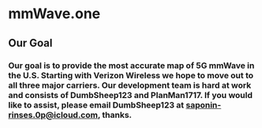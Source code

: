 # mmWave.one

## Our Goal

### Our goal is to provide the most accurate map of 5G mmWave in the U.S. Starting with Verizon Wireless we hope to move out to all three major carriers. Our development team is hard at work and consists of DumbSheep123 and PlanMan1717. If you would like to assist, please email DumbSheep123 at saponin-rinses.0p@icloud.com, thanks.
